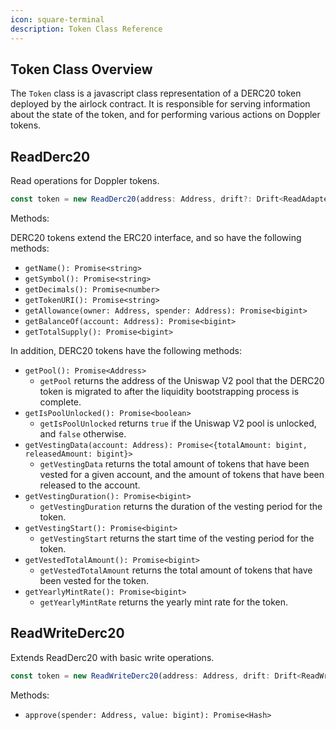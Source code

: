 ```yaml
---
icon: square-terminal
description: Token Class Reference
---
```


## Token Class Overview

The `Token` class is a javascript class representation of a DERC20 token deployed by the airlock contract. It is responsible for serving information about the state of the token, and for performing various actions on Doppler tokens.

## ReadDerc20

Read operations for Doppler tokens.

```typescript
const token = new ReadDerc20(address: Address, drift?: Drift<ReadAdapter>);
```

Methods:

DERC20 tokens extend the ERC20 interface, and so have the following methods:

- `getName(): Promise<string>`
- `getSymbol(): Promise<string>`
- `getDecimals(): Promise<number>`
- `getTokenURI(): Promise<string>`
- `getAllowance(owner: Address, spender: Address): Promise<bigint>`
- `getBalanceOf(account: Address): Promise<bigint>`
- `getTotalSupply(): Promise<bigint>`

In addition, DERC20 tokens have the following methods:

- `getPool(): Promise<Address>`
  - `getPool` returns the address of the Uniswap V2 pool that the DERC20 token is migrated to after the liquidity bootstrapping process is complete.
- `getIsPoolUnlocked(): Promise<boolean>`
  - `getIsPoolUnlocked` returns `true` if the Uniswap V2 pool is unlocked, and `false` otherwise.
- `getVestingData(account: Address): Promise<{totalAmount: bigint, releasedAmount: bigint}>`
  - `getVestingData` returns the total amount of tokens that have been vested for a given account, and the amount of tokens that have been released to the account.
- `getVestingDuration(): Promise<bigint>`
  - `getVestingDuration` returns the duration of the vesting period for the token.
- `getVestingStart(): Promise<bigint>`
  - `getVestingStart` returns the start time of the vesting period for the token.
- `getVestedTotalAmount(): Promise<bigint>`
  - `getVestedTotalAmount` returns the total amount of tokens that have been vested for the token.
- `getYearlyMintRate(): Promise<bigint>`
  - `getYearlyMintRate` returns the yearly mint rate for the token.

## ReadWriteDerc20

Extends ReadDerc20 with basic write operations.

```typescript
const token = new ReadWriteDerc20(address: Address, drift: Drift<ReadWriteAdapter>);
```

Methods:

- `approve(spender: Address, value: bigint): Promise<Hash>`